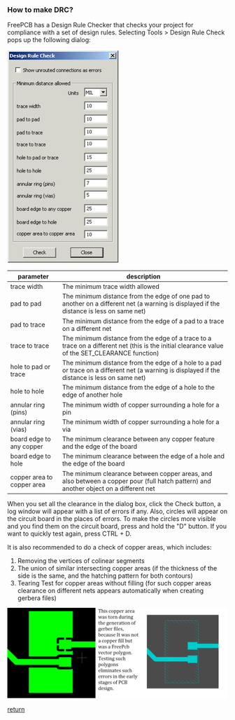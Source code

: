 ### How to make DRC?
FreePCB has a Design Rule Checker that checks your project for compliance with a set of design rules. Selecting Tools > Design Rule Check pops up the following dialog:

 ![](pictures/DRC.png)

parameter                   | description
----------------------------|------------------------------------
trace width                	| The minimum trace width allowed
pad to pad                 	| The minimum distance from the edge of one pad to another on a different net (a warning is displayed if the distance is less on same net)
pad to trace               	| The minimum distance from the edge of a pad to a trace on a different net
trace to trace             	| The minimum distance from the edge of a trace to a trace on a different net (this is the initial clearance value of the SET_CLEARANCE function)
hole to pad or trace       	| The minimum distance from the edge of a hole to a pad or trace on a different net (a warning is displayed if the distance is less on same net)
hole to hole               	| The minimum distance from the edge of a hole to the edge of another hole
annular ring (pins)        	| The minimum width of copper surrounding a hole for a pin
annular ring (vias)   	     | The minimum width of copper surrounding a hole for a via
board edge to any copper   	| The minimum clearance between any copper feature and the edge of the board
board edge to hole         	| The minimum clearance between the edge of a hole and the edge of the board
copper area to copper area 	| The minimum clearance between copper areas, and also between a copper pour (full hatch pattern) and another object on a different net

When you set all the clearance in the dialog box, click the Check button, a log window will appear with a list of errors if any. Also, circles will appear on the circuit board in the places of errors. To make the circles more visible and you find them on the circuit board, press and hold the "D" button. If you want to quickly test again, press CTRL + D.

It is also recommended to do a check of copper areas, which includes:

1) Removing the vertices of colinear segments
2) The union of similar intersecting copper areas (if the thickness of the side is the same, and the hatching pattern for both contours)
3) Tearing Test for copper areas without filling (for such copper areas clearance on different nets appears automatically when creating gerbera files)

![](pictures/torn.png)

[return](How_to.md)
